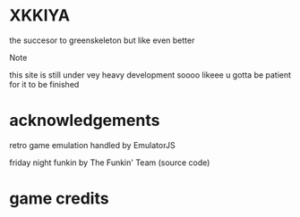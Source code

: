 # XKKIYA #
the succesor to greenskeleton but like even better
> [!NOTE]
> this site is still under vey heavy development soooo likeee u gotta be patient for it to be finished
# acknowledgements #
retro game emulation handled by EmulatorJS

friday night funkin by The Funkin' Team (source code)
# game credits #
